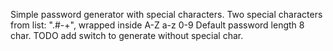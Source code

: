 Simple password generator with special characters.
Two special characters from list: ".#-+", wrapped inside A-Z a-z 0-9
Default password length 8 char.
TODO add switch to generate without special char.
